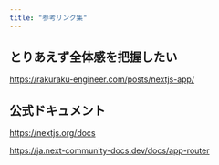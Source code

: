 ```yaml
---
title: "参考リンク集"
---
```


## とりあえず全体感を把握したい

https://rakuraku-engineer.com/posts/nextjs-app/

## 公式ドキュメント

https://nextjs.org/docs

https://ja.next-community-docs.dev/docs/app-router
